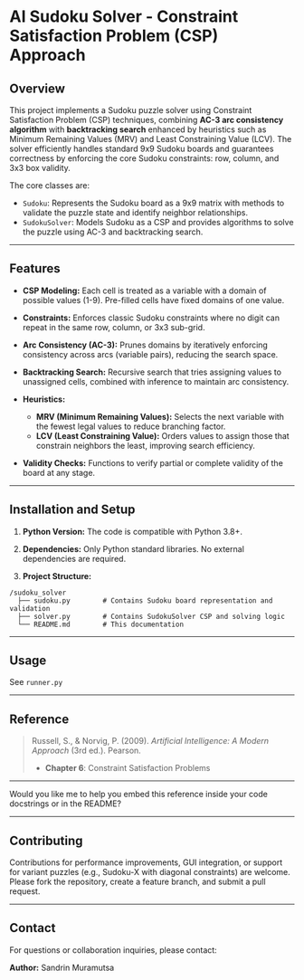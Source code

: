 # AI Sudoku Solver - Constraint Satisfaction Problem (CSP) Approach

## Overview

This project implements a Sudoku puzzle solver using Constraint Satisfaction Problem (CSP) techniques, combining **AC-3 arc consistency algorithm** with **backtracking search** enhanced by heuristics such as Minimum Remaining Values (MRV) and Least Constraining Value (LCV). The solver efficiently handles standard 9x9 Sudoku boards and guarantees correctness by enforcing the core Sudoku constraints: row, column, and 3x3 box validity.

The core classes are:

* `Sudoku`: Represents the Sudoku board as a 9x9 matrix with methods to validate the puzzle state and identify neighbor relationships.
* `SudokuSolver`: Models Sudoku as a CSP and provides algorithms to solve the puzzle using AC-3 and backtracking search.

---

## Features

* **CSP Modeling:**
  Each cell is treated as a variable with a domain of possible values (1-9). Pre-filled cells have fixed domains of one value.

* **Constraints:**
  Enforces classic Sudoku constraints where no digit can repeat in the same row, column, or 3x3 sub-grid.

* **Arc Consistency (AC-3):**
  Prunes domains by iteratively enforcing consistency across arcs (variable pairs), reducing the search space.

* **Backtracking Search:**
  Recursive search that tries assigning values to unassigned cells, combined with inference to maintain arc consistency.

* **Heuristics:**

  * **MRV (Minimum Remaining Values):** Selects the next variable with the fewest legal values to reduce branching factor.
  * **LCV (Least Constraining Value):** Orders values to assign those that constrain neighbors the least, improving search efficiency.

* **Validity Checks:**
  Functions to verify partial or complete validity of the board at any stage.

---

## Installation and Setup

1. **Python Version:**
   The code is compatible with Python 3.8+.

2. **Dependencies:**
   Only Python standard libraries. No external dependencies are required.

3. **Project Structure:**

```
/sudoku_solver
  ├── sudoku.py        # Contains Sudoku board representation and validation
  ├── solver.py        # Contains SudokuSolver CSP and solving logic
  └── README.md        # This documentation
```

---

## Usage
See ```runner.py```

---

## Reference
> Russell, S., & Norvig, P. (2009). *Artificial Intelligence: A Modern Approach* (3rd ed.). Pearson.
>
> * **Chapter 6**: Constraint Satisfaction Problems
---

Would you like me to help you embed this reference inside your code docstrings or in the README?

---

## Contributing
Contributions for performance improvements, GUI integration, or support for variant puzzles (e.g., Sudoku-X with diagonal constraints) are welcome. Please fork the repository, create a feature branch, and submit a pull request.

---


## Contact
For questions or collaboration inquiries, please contact:

**Author:** Sandrin Muramutsa


